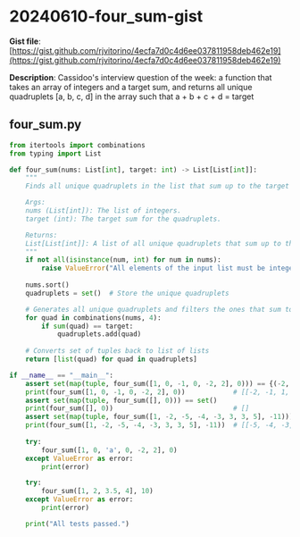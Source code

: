 # 20240610-four_sum-gist

**Gist file**: [https://gist.github.com/rjvitorino/4ecfa7d0c4d6ee037811958deb462e19](https://gist.github.com/rjvitorino/4ecfa7d0c4d6ee037811958deb462e19)

**Description**: Cassidoo's interview question of the week: a function that takes an array of integers and a target sum, and returns all unique quadruplets [a, b, c, d] in the array such that a + b + c + d = target

## four_sum.py

```Python
from itertools import combinations
from typing import List

def four_sum(nums: List[int], target: int) -> List[List[int]]:
    """
    Finds all unique quadruplets in the list that sum up to the target value.

    Args:
    nums (List[int]): The list of integers.
    target (int): The target sum for the quadruplets.

    Returns:
    List[List[int]]: A list of all unique quadruplets that sum up to the target.
    """
    if not all(isinstance(num, int) for num in nums):
        raise ValueError("All elements of the input list must be integers.")
    
    nums.sort()
    quadruplets = set()  # Store the unique quadruplets

    # Generates all unique quadruplets and filters the ones that sum to target
    for quad in combinations(nums, 4):
        if sum(quad) == target:
            quadruplets.add(quad)
    
    # Converts set of tuples back to list of lists
    return [list(quad) for quad in quadruplets]

if __name__ == "__main__":
    assert set(map(tuple, four_sum([1, 0, -1, 0, -2, 2], 0))) == {(-2, -1, 1, 2), (-2, 0, 0, 2), (-1, 0, 0, 1)}
    print(four_sum([1, 0, -1, 0, -2, 2], 0))            # [[-2, -1, 1, 2], [-2, 0, 0, 2], [-1, 0, 0, 1]]
    assert set(map(tuple, four_sum([], 0))) == set()
    print(four_sum([], 0))                              # []
    assert set(map(tuple, four_sum([1, -2, -5, -4, -3, 3, 3, 5], -11))) == {(-5, -4, -3, 1)}
    print(four_sum([1, -2, -5, -4, -3, 3, 3, 5], -11))  # [[-5, -4, -3, 1]]
    
    try:
        four_sum([1, 0, 'a', 0, -2, 2], 0)
    except ValueError as error:
        print(error)

    try:
        four_sum([1, 2, 3.5, 4], 10)
    except ValueError as error:
        print(error)

    print("All tests passed.")

```